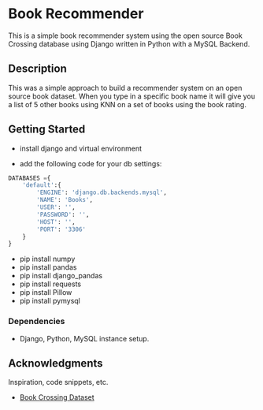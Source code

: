 # Book Recommender

This is a simple book recommender system using the open source Book Crossing database using Django written in Python with a MySQL Backend.

## Description

This was a simple approach to build a recommender system on an open source book dataset. When you type in a specific book name it will give you a list of 5 other books using KNN on a set of books using the book rating.

## Getting Started
- install django and virtual environment

- add the following code for your db settings:
```python
DATABASES ={
    'default':{
        'ENGINE': 'django.db.backends.mysql', 
        'NAME': 'Books',
        'USER': '',
        'PASSWORD': '',
        'HOST': '',
        'PORT': '3306'
    }
}

```
- pip install numpy 
- pip install pandas
- pip install django_pandas
- pip install requests
- pip install Pillow
- pip install pymysql

### Dependencies

* Django, Python, MySQL instance setup.


## Acknowledgments

Inspiration, code snippets, etc.
* [Book Crossing Dataset](http://www2.informatik.uni-freiburg.de/~cziegler/BX/)
